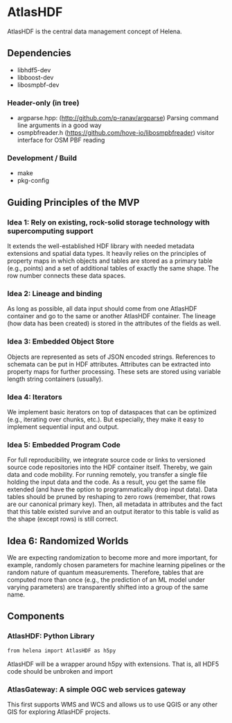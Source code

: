 # AtlasHDF

AtlasHDF is the central data management concept of Helena.

## Dependencies

- libhdf5-dev
- libboost-dev
- libosmpbf-dev

### Header-only (in tree)

- argparse.hpp: (<http://github.com/p-ranav/argparse>) Parsing command line arguments in a good way
- osmpbfreader.h (<https://github.com/hove-io/libosmpbfreader>) visitor interface for OSM PBF reading

### Development / Build

- make
- pkg-config

## Guiding Principles of the MVP

### Idea 1: Rely on existing, rock-solid storage technology with supercomputing support

It extends the well-established HDF library with needed metadata extensions and
spatial data types. It heavily relies on the principles of property maps in which objects and tables are stored as a primary table (e.g., points) and a set of additional tables of exactly the same shape. The row number connects these data spaces.

### Idea 2: Lineage and binding

As long as possible, all data input should come from one AtlasHDF container and go to the same or another AtlasHDF container. The lineage (how data has been created) is stored in the attributes of the fields as well.

### Idea 3: Embedded Object Store

Objects are represented as sets of JSON encoded strings. References to schemata can be put in HDF attributes. Attributes can be extracted into
property maps for further processing. These sets are stored using variable length string containers (usually).

### Idea 4: Iterators

We implement basic iterators on top of dataspaces that can be optimized (e.g., iterating over chunks, etc.). But especially, they make it
easy to implement sequential input and output.

### Idea 5: Embedded Program Code

For full reproducibility, we integrate source code or links to versioned source code repositories into the HDF container itself. Thereby, we gain data and code mobility. For running remotely, you transfer a single file holding the input data and the code. As a result, you get the same file extended (and have the option to programmatically drop input data). Data tables should be pruned by reshaping to zero rows (remember, that rows are our canonical primary key). Then, all metadata in attributes and the fact that this table existed survive and an output iterator to this
table is valid as the shape (except rows) is still correct.

## Idea 6: Randomized Worlds

We are expecting randomization to become more and more important, for example, randomly chosen parameters for machine learning pipelines or
the random nature of quantum measurements. Therefore, tables that are computed more than once (e.g., the prediction of an ML model under varying
parameters) are transparently shifted into a group of the same name.

## Components

### AtlasHDF: Python Library

```bash
from helena import AtlasHDF as h5py
```

AtlasHDF will be a wrapper around h5py with extensions. That is, all HDF5 code should be unbroken and import

### AtlasGateway: A simple OGC web services gateway

This first supports WMS and WCS and allows us to use QGIS or any other GIS for exploring AtlasHDF projects.
